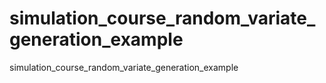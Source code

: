 # simulation_course_random_variate_generation_example
simulation_course_random_variate_generation_example
